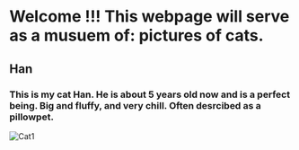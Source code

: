 # Welcome !!! This webpage will serve as a musuem of: pictures of cats. 
## Han
### This is my cat Han. He is about 5 years old now and is a perfect being. Big and fluffy, and very chill. Often desrcibed as a pillowpet.
![Cat1](https://lh3.googleusercontent.com/drive-viewer/AJc5JmQvs25ZuDUv5XHYBGOws3jRwvAQqkL9P3lPLXG40JLkQETrBEeo9CDYfzl2V7jWpqcss_7YzSc=w1920-h937)
